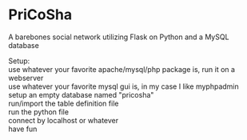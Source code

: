 # PriCoSha
A barebones social network utilizing Flask on Python and a MySQL database  
  
Setup:   
use whatever your favorite apache/mysql/php package is, run it on a webserver  
use whatever your favorite mysql gui is, in my case I like myphpadmin  
setup an empty database named "pricosha"   
run/import the table definition file  
run the python file  
connect by localhost or whatever  
have fun  
